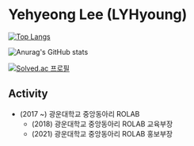 Yehyeong Lee (LYHyoung)
=======================

[![Top Langs](https://github-readme-stats.vercel.app/api/top-langs/?username=LYHyoung&layout=compact)](https://github.com/anuraghazra/github-readme-stats)

![Anurag's GitHub stats](https://github-readme-stats.vercel.app/api?username=LYHyoung&show_icons=true&theme=dracula)

[![Solved.ac
프로필](http://mazassumnida.wtf/api/generate_badge?boj=lyh4186)](https://solved.ac/lyh4186)


Activity
--------
+ (2017 ~) 광운대학교 중앙동아리 ROLAB
  + (2018) 광운대학교 중앙동아리 ROLAB 교육부장
  + (2021) 광운대학교 중앙동아리 ROLAB 홍보부장


<!--
**LYHyoung/LYHyoung** is a ✨ _special_ ✨ repository because its `README.md` (this file) appears on your GitHub profile.

Here are some ideas to get you started:

- 🔭 I’m currently working on ...
- 🌱 I’m currently learning ...
- 👯 I’m looking to collaborate on ...
- 🤔 I’m looking for help with ...
- 💬 Ask me about ...
- 📫 How to reach me: ...
- 😄 Pronouns: ...
- ⚡ Fun fact: ...
-->
